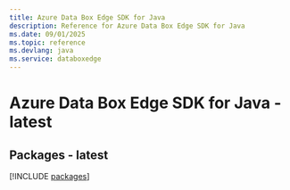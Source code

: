 ```yaml
---
title: Azure Data Box Edge SDK for Java
description: Reference for Azure Data Box Edge SDK for Java
ms.date: 09/01/2025
ms.topic: reference
ms.devlang: java
ms.service: databoxedge
---
```

# Azure Data Box Edge SDK for Java - latest
## Packages - latest
[!INCLUDE [packages](data-box-edge-index.md)]